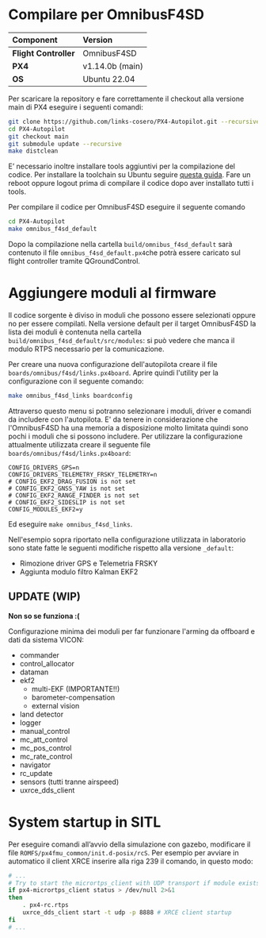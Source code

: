# Compilare per OmnibusF4SD 

|Component	|Version	|
| :--- 		| :--- 		|
| **Flight Controller** | OmnibusF4SD 	|
| **PX4** 				| v1.14.0b (main)|
| **OS**				| Ubuntu 22.04  |

Per scaricare la repository e fare correttamente il checkout alla versione main di PX4 eseguire i seguenti comandi:

```bash
git clone https://github.com/links-cosero/PX4-Autopilot.git --recursive
cd PX4-Autopilot
git checkout main
git submodule update --recursive
make distclean
```

E’ necessario inoltre installare tools aggiuntivi per la compilazione del codice. Per installare la toolchain su Ubuntu seguire [questa guida](https://docs.px4.io/main/en/dev_setup/dev_env_linux_ubuntu.html). Fare un reboot oppure logout prima di compilare il codice dopo aver installato tutti i tools. 

Per compilare il codice per OmnibusF4SD eseguire il seguente comando

```bash
cd PX4-Autopilot
make omnibus_f4sd_default
```

Dopo la compilazione nella cartella `build/omnibus_f4sd_default` sarà contenuto il file `omnibus_f4sd_default.px4`che potrà essere caricato sul flight controller tramite QGroundControl. 

# Aggiungere moduli al firmware

Il codice sorgente è diviso in moduli che possono essere selezionati oppure no per essere compilati. Nella versione default per il target OmnibusF4SD la lista dei moduli è contenuta nella cartella `build/omnibus_f4sd_default/src/modules`: si può vedere che manca il modulo RTPS necessario per la comunicazione. 

Per creare una nuova configurazione dell'autopilota creare il file `boards/omnibus/f4sd/links.px4board`. Aprire quindi l'utility per la configurazione con il seguente comando:
```bash
make omnibus_f4sd_links boardconfig
```

Attraverso questo menu si potranno selezionare i moduli, driver e comandi da includere con l'autopilota. E' da tenere in considerazione che l'OmnibusF4SD ha una memoria a disposizione molto limitata quindi sono pochi i moduli che si possono includere. 
Per utilizzare la configurazione attualmente utilizzata creare il seguente file `boards/omnibus/f4sd/links.px4board`:
```
CONFIG_DRIVERS_GPS=n
CONFIG_DRIVERS_TELEMETRY_FRSKY_TELEMETRY=n
# CONFIG_EKF2_DRAG_FUSION is not set
# CONFIG_EKF2_GNSS_YAW is not set
# CONFIG_EKF2_RANGE_FINDER is not set
# CONFIG_EKF2_SIDESLIP is not set
CONFIG_MODULES_EKF2=y
```
Ed eseguire `make omnibus_f4sd_links`.

Nell'esempio sopra riportato nella configurazione utilizzata in laboratorio sono state fatte le seguenti modifiche rispetto alla versione `_default`:
- Rimozione driver GPS e Telemetria FRSKY
- Aggiunta modulo filtro Kalman EKF2

## UPDATE (WIP)
**Non so se funziona :(** 

Configurazione minima dei moduli per far funzionare l'arming da offboard e dati da sistema VICON:
- commander
- control_allocator
- dataman
- ekf2
  - multi-EKF (IMPORTANTE!!)
  - barometer-compensation
  - external vision
- land detector
- logger
- manual_control
- mc_att_control
- mc_pos_control
- mc_rate_control
- navigator
- rc_update
- sensors (tutti tranne airspeed)
- uxrce_dds_client

<!-- ```bash
CONFIG_MODULES_MICRORTPS_BRIDGE=y
CONFIG_MODULES_MICRODDS_CLIENT=y
```

Per fare questo si possono eseguire le seguenti istruzioni

```bash
cp boards/omnibus/f4sd/default.px4board boards/omnibus/f4sd/rtps.px4board
echo "CONFIG_MODULES_MICRORTPS_BRIDGE=y" >> boards/omnibus/f4sd/rtps.px4board
echo "CONFIG_MODULES_MICRODDS_CLIENT=y" >> boards/omnibus/f4sd/rtps.px4board
```

Ora sarà disponibile un nuovo target per la compilazione

```bash
make omnibus_f4sd_rtps
```

Provando ora a eseguire la compilazione potrebbe fallire per la mancanza di alcuni file. Alcune definizioni di messaggi di debug provocano l’errore e per rimuoverli si deve modificare il file `msg/tools/urtps_bridge_topics.yaml` commentando i topic di debug in questo modo: 

```yaml
...
rtps:
  # topic ID 1
  #- msg:     debug_array
  #  receive: true
  # topic ID 2
  #- msg:     debug_key_value
  #  receive: true
  # topic ID 3
  #- msg:     debug_value
  #  receive: true
  # ...
  #- msg:     debug_vect
  #  receive: true
  - msg:     offboard_control_mode
    receive: true
  - msg:     optical_flow
    receive: true
...
``` -->


# System startup in SITL

Per eseguire comandi all’avvio della simulazione con gazebo, modificare il file `ROMFS/px4fmu_common/init.d-posix/rcS`. Per esempio per avviare in automatico il client XRCE inserire alla riga 239 il comando, in questo modo: 

```bash
# ...
# Try to start the micrortps_client with UDP transport if module exists
if px4-micrortps_client status > /dev/null 2>&1
then
	. px4-rc.rtps
	uxrce_dds_client start -t udp -p 8888 # XRCE client startup
fi
# ...
```

<!-- ## timer_config.h (ancora da testare)
Un'altro modo per scambiare gli output della scheda è cambiare la definizione di dove sono mappati gli output PWM. E' possibile fare questo dal file `boards/omnibus/f4sd/src/timer_config.cpp`, in particolare la seguente sezione di codice riporta la posizione dove è possibile cambiare il collegamento tra timer e pin GPIO. 
```c++
/* ... */
constexpr timer_io_channels_t timer_io_channels[MAX_TIMER_IO_CHANNELS] = {
	initIOTimerChannel(io_timers, {Timer::Timer3, Timer::Channel3}, {GPIO::PortB, GPIO::Pin0}),
	initIOTimerChannel(io_timers, {Timer::Timer3, Timer::Channel4}, {GPIO::PortB, GPIO::Pin1}),
	initIOTimerChannel(io_timers, {Timer::Timer2, Timer::Channel4}, {GPIO::PortA, GPIO::Pin3}),
	initIOTimerChannel(io_timers, {Timer::Timer2, Timer::Channel3}, {GPIO::PortA, GPIO::Pin2}),
};
/* ... */
```

## Geometry files (ancora da testare)
[Official documentation](https://docs.px4.io/v1.13/en/concept/geometry_files.html) 

Per creare un geometry file che specifica la configurazione dei motori necessaria per i droni nel Robotics Lab Links, va creato il seguente file  `src/lib/mixer/MultirotorMixer/geometries/quad_x_links.toml`. Il contenuto del file specifica la disposizione dei motori e degli attuatori
```toml
# Generic Quadcopter in X configuration

[info]
key = "4x_links"
description = "Quadcopter X configuration. Motor ordering changed to match Links drone"

[rotor_default]
direction = "CW"
axis      = [0.0, 0.0, -1.0]
Ct        = 1.0
Cm        = 0.05

[[rotors]]
name      = "front_right"
position  = [0.707107, 0.707107, 0.0]
direction = "CCW"

[[rotors]]
name     = "rear_right"
position = [-0.707107, 0.707107, 0.0]

[[rotors]]
name      = "rear_left"
position  = [-0.707107, -0.707107, 0.0]
direction = "CCW"

[[rotors]]
name     = "front_left"
position = [0.707107, -0.707107, 0.0]

```
Da notare che l'ordine con cui vengono dichiarati è importante per PX4. Semplicemte scambiando di ordine da un altro geometry file, questo file rispecchia la configurazione dei droni al Robotics Lab. 

Successivamente è necessario aggiungere al file `src/lib/mixer/MultirotorMixer/geometries/CMakeLists.txt`
```cmake
# ...
	quad_y.toml
	tri_y.toml
	twin_engine.toml
	quad_x_links.toml # file aggiunto
)
# ...

```
Una volta fatto questo si può creare un nuovo file mixer che utilizza la geometria precedentemente specificata. 

Per fare questo creare il file `ROMFS/px4fmu_common/mixers/quad_x_links.main.mix` che contiene: 
```
R: 4x_links

AUX1 Passthrough
M: 1
S: 3 5  10000  10000      0 -10000  10000

AUX2 Passthrough
M: 1
S: 3 6  10000  10000      0 -10000  10000

Failsafe outputs
The following outputs are set to their disarmed value
during normal operation and to their failsafe falue in case
of flight termination.
Z:
Z:
```

Importante è la prima riga dove si specifica la geometria da utilizzare. Una spiegazione più dettagliata sulla struttura del mixer file viene fornita nella [documentazione ufficiale](https://docs.px4.io/v1.13/en/concept/mixing.html). 

A questo punto è necessario solamente caricare durante l'esecuzione dell'autopilota il nuovo mixer al posto di quello caricato automaticamente. Per fare questo sulla OmnibusF4SD si dovrà creare sulla microSD il file `/etc/config.txt` contenente: 
```bash
set MIXER quad_x_links
``` 
Per caricare il mixer sulla simulazione su Gazebo, eseguire il seguente comando sulla shell di PX4 (da notare che questo causerà instabilità nel drone quando si tenta il decollo in quando il mixer file è sbagliato per il drone simulato):
```bash
mixer load /dev/pwm_output0 /absolute/path/to/quad_x_links.main.mix
``` -->
